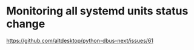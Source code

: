 # Monitoring all systemd units status change

https://github.com/altdesktop/python-dbus-next/issues/61
